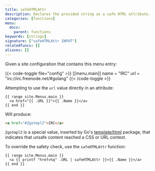 ```yaml
---
title: safeHTMLAttr
description: Declares the provided string as a safe HTML attribute.
categories: [functions]
menu:
  docs:
    parent: functions
keywords: [strings]
signature: ["safeHTMLAttr INPUT"]
relatedfuncs: []
aliases: []
---
```


Given a site configuration that contains this menu entry:

{{< code-toggle file="config" >}}
[[menu.main]]
  name = "IRC"
  url = "irc://irc.freenode.net/#golang"
{{< /code-toggle >}}

Attempting to use the `url` value directly in an attribute:

```go-html-template
{{ range site.Menus.main }}
  <a href="{{ .URL }}">{{ .Name }}</a>
{{ end }}
``` 

Will produce:

```html
<a href="#ZgotmplZ">IRC</a>
```

`ZgotmplZ` is a special value, inserted by Go's [template/html] package, that indicates that unsafe content reached a CSS or URL context.

To override the safety check, use the `safeHTMLAttr` function:

```go-html-template
{{ range site.Menus.main }}
  <a {{ printf "href=%q" .URL | safeHTMLAttr }}>{{ .Name }}</a>
{{ end }}
``` 

[template/html]: https://pkg.go.dev/html/template
